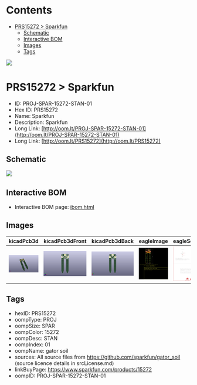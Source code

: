 



Contents
========

* [PRS15272 > Sparkfun](#prs15272--sparkfun)
	* [Schematic](#schematic)
	* [Interactive BOM](#interactive-bom)
	* [Images](#images)
	* [Tags](#tags)
  
![][im]
# PRS15272 > Sparkfun

- ID: PROJ-SPAR-15272-STAN-01
- Hex ID: PRS15272
- Name: Sparkfun
- Description: Sparkfun
- Long Link: [http://oom.lt/PROJ-SPAR-15272-STAN-01](http://oom.lt/PROJ-SPAR-15272-STAN-01)
- Long Link: [http://oom.lt/PRS15272](http://oom.lt/PRS15272)

## Schematic
  
![][schem]
## Interactive BOM

- Interactive BOM page: [ibom.html](https://htmlpreview.github.io/?https://github.com/oomlout/oomlout_OOMP_projects/blob/main/PROJ-SPAR-15272-STAN-01/kicad/bom/ibom.html)

## Images
  
  

|kicadPcb3d|kicadPcb3dFront|kicadPcb3dBack|eagleImage|eagleSchemImage|
| :---: | :---: | :---: | :---: | :---: |
|[![kicadPcb3d](kicadPcb3d_140.png)](kicadPcb3d.png)|[![kicadPcb3dFront](kicadPcb3dFront_140.png)](kicadPcb3dFront.png)|[![kicadPcb3dBack](kicadPcb3dBack_140.png)](kicadPcb3dBack.png)|[![eagleImage](eagleImage_140.png)](eagleImage.png)|[![eagleSchemImage](eagleSchemImage_140.png)](eagleSchemImage.png)|

## Tags

- hexID: PRS15272
- oompType: PROJ
- oompSize: SPAR
- oompColor: 15272
- oompDesc: STAN
- oompIndex: 01
- oompName: gator soil
- sources: All source files from https://github.com/sparkfun/gator_soil (source licence details in srcLicense.md)
- linkBuyPage: https://www.sparkfun.com/products/15272
- oompID: PROJ-SPAR-15272-STAN-01



[im]: kicadPcb3d_450.png
[schem]: eagleSchemImage.png
